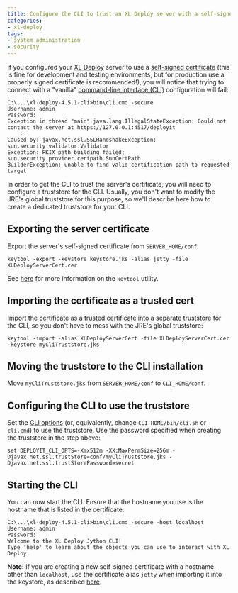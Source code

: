 ```yaml
---
title: Configure the CLI to trust an XL Deploy server with a self-signed certificate
categories:
- xl-deploy
tags:
- system administration
- security
---
```


If you configured your [XL Deploy](http://xebialabs.com/products/xl-deploy) server to use a [self-signed certificate](http://docs.xebialabs.com/releases/latest/xl-deploy/systemadminmanual.html#running-the-server-setup-wizard) (this is fine for development and testing environments, but for production use a properly signed certificate is recommended!), you will notice that trying to connect with a "vanilla" [command-line interface (CLI)](http://docs.xebialabs.com/releases/latest/xl-deploy/climanual.html) configuration will fail:

    C:\...\xl-deploy-4.5.1-cli>bin\cli.cmd -secure
    Username: admin
    Password:
    Exception in thread "main" java.lang.IllegalStateException: Could not contact the server at https://127.0.0.1:4517/deployit
        ...
    Caused by: javax.net.ssl.SSLHandshakeException: sun.security.validator.Validator
    Exception: PKIX path building failed: sun.security.provider.certpath.SunCertPath
    BuilderException: unable to find valid certification path to requested target

In order to get the CLI to trust the server's certificate, you will need to configure a truststore for the CLI. Usually, you don't want to modify the JRE's global truststore for this purpose, so we'll describe here how to create a dedicated truststore for your CLI.

## Exporting the server certificate

Export the server's self-signed certificate from `SERVER_HOME/conf`:

    keytool -export -keystore keystore.jks -alias jetty -file XLDeployServerCert.cer

See [here](http://docs.oracle.com/javase/7/docs/technotes/tools/windows/keytool.html) for more information on the `keytool` utility.

## Importing the certificate as a trusted cert

Import the certificate as a trusted certificate into a separate truststore for the CLI, so you don't have to mess with the JRE's global truststore:

    keytool -import -alias XLDeployServerCert -file XLDeployServerCert.cer -keystore myCliTruststore.jks

## Moving the truststore to the CLI installation

Move `myCliTruststore.jks` from `SERVER_HOME/conf` to `CLI_HOME/conf`.

## Configuring the CLI to use the truststore

Set the [CLI options](http://docs.xebialabs.com/releases/latest/xl-deploy/climanual.html#environment-variables) (or, equivalently, change `CLI_HOME/bin/cli.sh` or `cli.cmd`) to use the truststore. Use the password specified when creating the truststore in the step above:

    set DEPLOYIT_CLI_OPTS=-Xmx512m -XX:MaxPermSize=256m -Djavax.net.ssl.trustStore=conf/myCliTruststore.jks -Djavax.net.ssl.trustStorePassword=secret

## Starting the CLI

You can now start the CLI. Ensure that the hostname you use is the hostname that is listed in the certificate:

    C:\...\xl-deploy-4.5.1-cli>bin\cli.cmd -secure -host localhost
    Username: admin
    Password:
    Welcome to the XL Deploy Jython CLI!
    Type 'help' to learn about the objects you can use to interact with XL Deploy.

**Note:** If you are creating a new self-signed certificate with a hostname other than `localhost`, use the certificate alias `jetty` when importing it into the keystore, as described [here](http://docs.xebialabs.com/releases/latest/xl-deploy/systemadminmanual.html#updating-the-digital-certificate).
